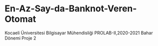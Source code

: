 # En-Az-Say-da-Banknot-Veren-Otomat
Kocaeli Üniversitesi Bilgisayar Mühendisliği PROLAB-II,2020-2021 Bahar Dönemi Proje 2
